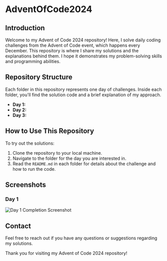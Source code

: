 # AdventOfCode2024

## Introduction
Welcome to my Advent of Code 2024 repository! Here, I solve daily coding challenges from the Advent of Code event, which happens every December. This repository is where I share my solutions and the explanations behind them. I hope it demonstrates my problem-solving skills and programming abilities.

## Repository Structure
Each folder in this repository represents one day of challenges. Inside each folder, you'll find the solution code and a brief explanation of my approach.

- **Day 1:** 
- **Day 2:**
- **Day 3:**

## How to Use This Repository
To try out the solutions:
1. Clone the repository to your local machine.
2. Navigate to the folder for the day you are interested in.
3. Read the `README.md` in each folder for details about the challenge and how to run the code.

## Screenshots
### Day 1
![Day 1 Completion Screenshot](AdventOfCode2024/AdventOfCode2024/Days/Day1/Screenshot/day1.png)

## Contact
Feel free to reach out if you have any questions or suggestions regarding my solutions.

Thank you for visiting my Advent of Code 2024 repository!
